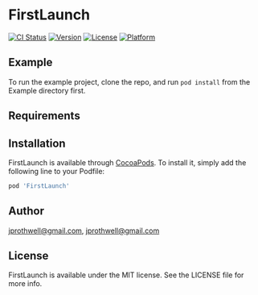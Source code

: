 # FirstLaunch

[![CI Status](http://img.shields.io/travis/jprothwell@gmail.com/FirstLaunch.svg?style=flat)](https://travis-ci.org/jprothwell@gmail.com/FirstLaunch)
[![Version](https://img.shields.io/cocoapods/v/FirstLaunch.svg?style=flat)](http://cocoapods.org/pods/FirstLaunch)
[![License](https://img.shields.io/cocoapods/l/FirstLaunch.svg?style=flat)](http://cocoapods.org/pods/FirstLaunch)
[![Platform](https://img.shields.io/cocoapods/p/FirstLaunch.svg?style=flat)](http://cocoapods.org/pods/FirstLaunch)

## Example

To run the example project, clone the repo, and run `pod install` from the Example directory first.

## Requirements

## Installation

FirstLaunch is available through [CocoaPods](http://cocoapods.org). To install
it, simply add the following line to your Podfile:

```ruby
pod 'FirstLaunch'
```

## Author

jprothwell@gmail.com, jprothwell@gmail.com

## License

FirstLaunch is available under the MIT license. See the LICENSE file for more info.
